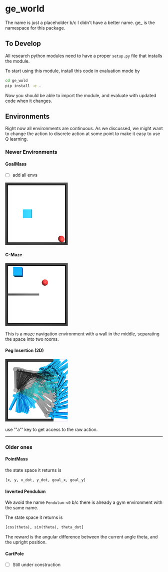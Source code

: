 # ge_world

The name is just a placeholder b/c I didn't have a better name. ge_ is the namespace for this package.

## To Develop

All research python modules need to have a proper `setup.py` file that installs the module. 

To start using this module, install this code in evaluation
mode by
```bash
cd ge_wold
pip install -e .
```

Now you should be able to import the module, and evaluate with 
updated code when it changes.


## Environments

Right now all environments are continuous. As we discussed, we might want to change the action to discrete action at some point to make it easy to use Q learning.

### Newer Environments

#### GoalMass

- [ ] add all envs

![goal_mass.py:GoalMassDiscrete-v0.png](./figures/goal_mass.py:GoalMassDiscrete-v0.png)

#### C-Maze

![./figures/c_maze.py:CMazeDiscrete-v0.png](./figures/c_maze.py:CMazeDiscrete-v0.png)

This is a maze navigation environment with a wall in the middle, separating the space into two rooms.

#### Peg Insertion (2D)

![./figures/Peg2DImgDiscrete-v0.png](./figures/Peg2DFreeImgDiscreteIdLess-v0.png)

use '"a"' key to get access to the raw action.

---

### Older ones

#### PointMass

the state space it returns is 

```python
[x, y, x_dot, y_dot, goal_x, goal_y]
```

#### Inverted Pendulum

We avoid the name `Pendulum-v0` b/c there is already a gym 
environment with the same name.

The state space it returns is 
```python
[cos(theta), sin(theta), theta_dot]
```
The reward is the angular difference between the current
angle theta, and the upright position.

#### CartPole

- [ ] Still under construction
